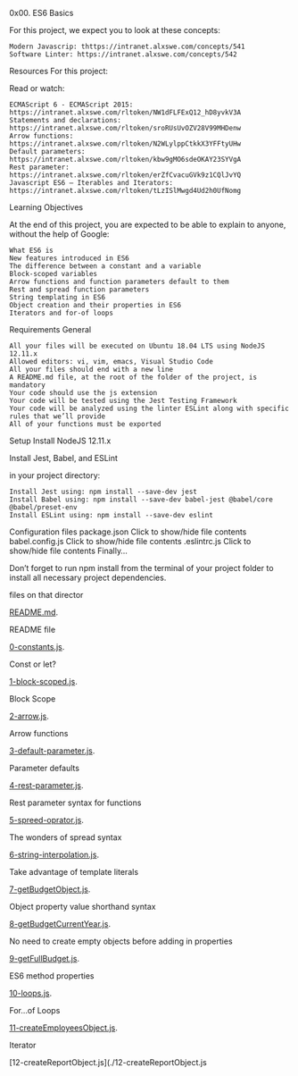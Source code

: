 0x00. ES6 Basics

For this project, we expect you to look at these concepts:

    Modern Javascrip: thttps://intranet.alxswe.com/concepts/541
    Software Linter: https://intranet.alxswe.com/concepts/542

Resources For this project: 

Read or watch:

    ECMAScript 6 - ECMAScript 2015: https://intranet.alxswe.com/rltoken/NW1dFLFExQ12_hD8yvkV3A
    Statements and declarations: https://intranet.alxswe.com/rltoken/sroRUsUvOZV28V99MHDenw
    Arrow functions: https://intranet.alxswe.com/rltoken/N2WLylppCtkkX3YFFtyUHw
    Default parameters: https://intranet.alxswe.com/rltoken/kbw9gMO6sdeOKAY23SYVgA
    Rest parameter: https://intranet.alxswe.com/rltoken/erZfCvacuGVk9z1CQlJvYQ
    Javascript ES6 — Iterables and Iterators: https://intranet.alxswe.com/rltoken/tLzISlMwgd4Ud2h0UfNomg

Learning Objectives

At the end of this project, you are expected to be able to explain to anyone, without the help of Google:

    What ES6 is
    New features introduced in ES6
    The difference between a constant and a variable
    Block-scoped variables
    Arrow functions and function parameters default to them
    Rest and spread function parameters
    String templating in ES6
    Object creation and their properties in ES6
    Iterators and for-of loops

Requirements
General

    All your files will be executed on Ubuntu 18.04 LTS using NodeJS 12.11.x
    Allowed editors: vi, vim, emacs, Visual Studio Code
    All your files should end with a new line
    A README.md file, at the root of the folder of the project, is mandatory
    Your code should use the js extension
    Your code will be tested using the Jest Testing Framework
    Your code will be analyzed using the linter ESLint along with specific rules that we’ll provide
    All of your functions must be exported

Setup
Install NodeJS 12.11.x

Install Jest, Babel, and ESLint

in your project directory:

    Install Jest using: npm install --save-dev jest
    Install Babel using: npm install --save-dev babel-jest @babel/core @babel/preset-env
    Install ESLint using: npm install --save-dev eslint

Configuration files
package.json
Click to show/hide file contents
babel.config.js
Click to show/hide file contents
.eslintrc.js
Click to show/hide file contents
Finally…

Don’t forget to run npm install from the terminal of your project folder to install all necessary project dependencies.

files on that director


[README.md](./README.md).

README file

[0-constants.js](./0-constants.js).

Const or let? 

[1-block-scoped.js](./1-block-scoped.js).

 Block Scope

[2-arrow.js](./2-arrow.js).

Arrow functions


[3-default-parameter.js](./3-default-parameter.js).

Parameter defaults 

[4-rest-parameter.js](./4-rest-parameter.js).

Rest parameter syntax for functions 

[5-spreed-oprator.js](./5-spreed-oprator.js).

The wonders of spread syntax 

[6-string-interpolation.js](./6-string-interpolation.js).

Take advantage of template literals

[7-getBudgetObject.js](./7-getBudgetObject.js).

Object property value shorthand syntax

[8-getBudgetCurrentYear.js](./8-getBudgetCurrentYear.js).

No need to create empty objects before adding in properties

[9-getFullBudget.js](./9-getFullBudget.js).

 ES6 method properties 


[10-loops.js](./10-loops.js).

 For...of Loops 


[11-createEmployeesObject.js](./11-createEmployeesObject.js).

 Iterator


[12-createReportObject.js](./12-createReportObject.js 